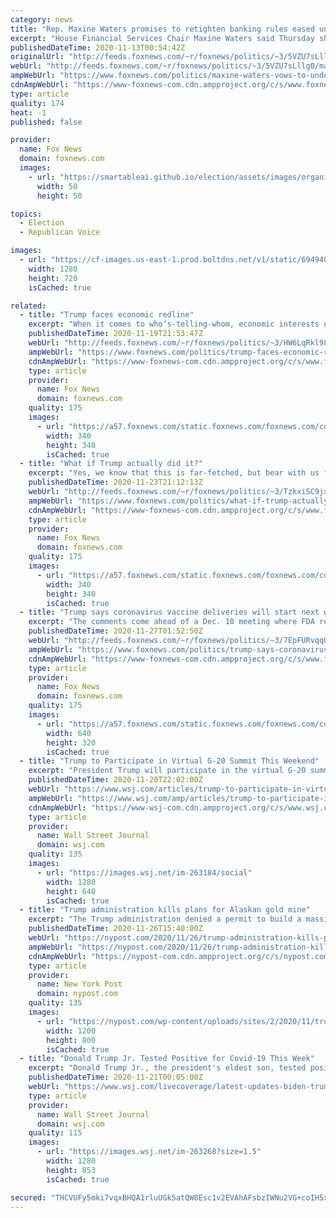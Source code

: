 ```yaml
---
category: news
title: "Rep. Maxine Waters promises to retighten banking rules eased under Trump"
excerpt: "House Financial Services Chair Maxine Waters said Thursday she plans to retighten financial regulations that were loosened under President Trump's administration, but House Democrats could have an uphill battle as their majority slips in the chamber."
publishedDateTime: 2020-11-13T00:54:42Z
originalUrl: "http://feeds.foxnews.com/~r/foxnews/politics/~3/5VZU7sLllg0/maxine-waters-vows-to-undo-trump-banking-rules"
webUrl: "http://feeds.foxnews.com/~r/foxnews/politics/~3/5VZU7sLllg0/maxine-waters-vows-to-undo-trump-banking-rules"
ampWebUrl: "https://www.foxnews.com/politics/maxine-waters-vows-to-undo-trump-banking-rules.amp"
cdnAmpWebUrl: "https://www-foxnews-com.cdn.ampproject.org/c/s/www.foxnews.com/politics/maxine-waters-vows-to-undo-trump-banking-rules.amp"
type: article
quality: 174
heat: -1
published: false

provider:
  name: Fox News
  domain: foxnews.com
  images:
    - url: "https://smartableai.github.io/election/assets/images/organizations/foxnews.com-50x50.jpg"
      width: 50
      height: 50

topics:
  - Election
  - Republican Voice

images:
  - url: "https://cf-images.us-east-1.prod.boltdns.net/v1/static/694940094001/209326cc-92d6-4863-89c9-75e6a9cf1c32/e6cf906a-65c1-44ce-9c3d-9ee228487ae4/1280x720/match/image.jpg"
    width: 1280
    height: 720
    isCached: true

related:
  - title: "Trump faces economic redline"
    excerpt: "When it comes to who’s-telling-whom, economic interests usually dictate political actions."
    publishedDateTime: 2020-11-19T21:53:47Z
    webUrl: "http://feeds.foxnews.com/~r/foxnews/politics/~3/HW6LqRkl98I/trump-faces-economic-redline"
    ampWebUrl: "https://www.foxnews.com/politics/trump-faces-economic-redline.amp"
    cdnAmpWebUrl: "https://www-foxnews-com.cdn.ampproject.org/c/s/www.foxnews.com/politics/trump-faces-economic-redline.amp"
    type: article
    provider:
      name: Fox News
      domain: foxnews.com
    quality: 175
    images:
      - url: "https://a57.foxnews.com/static.foxnews.com/foxnews.com/content/uploads/2018/09/340/340/chris-stirewalt.png?ve=1&tl=1"
        width: 340
        height: 340
        isCached: true
  - title: "What if Trump actually did it?"
    excerpt: "Yes, we know that this is far-fetched, but bear with us for a moment."
    publishedDateTime: 2020-11-23T21:12:13Z
    webUrl: "http://feeds.foxnews.com/~r/foxnews/politics/~3/TzkxiSC9jxc/what-if-trump-actually-did-it"
    ampWebUrl: "https://www.foxnews.com/politics/what-if-trump-actually-did-it.amp"
    cdnAmpWebUrl: "https://www-foxnews-com.cdn.ampproject.org/c/s/www.foxnews.com/politics/what-if-trump-actually-did-it.amp"
    type: article
    provider:
      name: Fox News
      domain: foxnews.com
    quality: 175
    images:
      - url: "https://a57.foxnews.com/static.foxnews.com/foxnews.com/content/uploads/2018/09/340/340/chris-stirewalt.png?ve=1&tl=1"
        width: 340
        height: 340
        isCached: true
  - title: "Trump says coronavirus vaccine deliveries will start next week"
    excerpt: "The comments come ahead of a Dec. 10 meeting where FDA regulators will review Pfizer and BioNTech's request for an emergency use authorization for their COVID-19 vaccine."
    publishedDateTime: 2020-11-27T01:52:50Z
    webUrl: "http://feeds.foxnews.com/~r/foxnews/politics/~3/7EpFURvqqUk/trump-says-coronavirus-vaccine-deliveries-will-start-next-week"
    ampWebUrl: "https://www.foxnews.com/politics/trump-says-coronavirus-vaccine-deliveries-will-start-next-week.amp"
    cdnAmpWebUrl: "https://www-foxnews-com.cdn.ampproject.org/c/s/www.foxnews.com/politics/trump-says-coronavirus-vaccine-deliveries-will-start-next-week.amp"
    type: article
    provider:
      name: Fox News
      domain: foxnews.com
    quality: 175
    images:
      - url: "https://a57.foxnews.com/static.foxnews.com/foxnews.com/content/uploads/2020/11/640/320/AP20331826533641.jpg?ve=1&tl=1"
        width: 640
        height: 320
        isCached: true
  - title: "Trump to Participate in Virtual G-20 Summit This Weekend"
    excerpt: "President Trump will participate in the virtual G-20 summit, held this weekend in Riyadh, Saudi Arabia, according to a senior administration official."
    publishedDateTime: 2020-11-20T22:02:00Z
    webUrl: "https://www.wsj.com/articles/trump-to-participate-in-virtual-g-20-summit-this-weekend-11605908660"
    ampWebUrl: "https://www.wsj.com/amp/articles/trump-to-participate-in-virtual-g-20-summit-this-weekend-11605908660"
    cdnAmpWebUrl: "https://www-wsj-com.cdn.ampproject.org/c/s/www.wsj.com/amp/articles/trump-to-participate-in-virtual-g-20-summit-this-weekend-11605908660"
    type: article
    provider:
      name: Wall Street Journal
      domain: wsj.com
    quality: 135
    images:
      - url: "https://images.wsj.net/im-263184/social"
        width: 1280
        height: 640
        isCached: true
  - title: "Trump administration kills plans for Alaskan gold mine"
    excerpt: "The Trump administration denied a permit to build a massive gold and copper mine in Alaska that could have put the world’s largest sockeye salmon fishery at risk. In a surprise move, the"
    publishedDateTime: 2020-11-26T15:40:00Z
    webUrl: "https://nypost.com/2020/11/26/trump-administration-kills-plans-for-alaskan-gold-mine/"
    ampWebUrl: "https://nypost.com/2020/11/26/trump-administration-kills-plans-for-alaskan-gold-mine/amp/"
    cdnAmpWebUrl: "https://nypost-com.cdn.ampproject.org/c/s/nypost.com/2020/11/26/trump-administration-kills-plans-for-alaskan-gold-mine/amp/"
    type: article
    provider:
      name: New York Post
      domain: nypost.com
    quality: 135
    images:
      - url: "https://nypost.com/wp-content/uploads/sites/2/2020/11/trump-23.jpg?quality=90&strip=all&w=1200"
        width: 1200
        height: 800
        isCached: true
  - title: "Donald Trump Jr. Tested Positive for Covid-19 This Week"
    excerpt: "Donald Trump Jr., the president's eldest son, tested positive for Covid-19 earlier this week, a spokesman said, becoming the latest member of the Trump family to contract the virus. The younger Mr. Trump has been quarantining since he received his positive result and has been asymptomatic so far,"
    publishedDateTime: 2020-11-21T00:05:00Z
    webUrl: "https://www.wsj.com/livecoverage/latest-updates-biden-trump-election-2020/card/ZCznQGs7V86ml4ixymX1"
    type: article
    provider:
      name: Wall Street Journal
      domain: wsj.com
    quality: 115
    images:
      - url: "https://images.wsj.net/im-263268?size=1.5"
        width: 1280
        height: 853
        isCached: true

secured: "THCVUFy5mki7vqxBHQA1rluUGk5atQW8Esc1v2EVAhAFsbzIWNu2VG+coIH5x9BrLffiRdDGYjPF7n9Gp7YVwR7iQxygpaIHrilaWEihj25uLHuRRNx1on4CvjtqPfczcd5rSZRXJBeWbqgWmDyhTgN4ecYjGaTnPmsY0e1tMj/qKpqbdHrXaWJWKj7YUd0ZTYUKA5For2NbC1Qj0aC3UpyO558q5kmiP7I4rGkwkDGzuwDnHVwjzi100/L828sGbQbFvvEo+g9E8EFqQPpEMmPnZ84BCxCABHbxRMSzoO328/myRhtABiFePOr+gvdzGtCBE55uBwDqZ3/xqpIKl5EDUmmb/GtBGZzvzm71DJs=;rCVoPLM5rYTG+2u5u41Bcw=="
---
```


